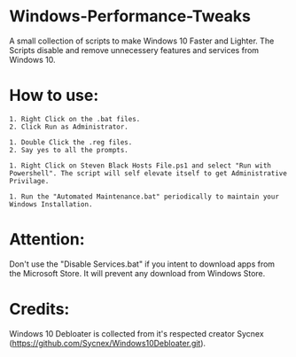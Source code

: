 # Windows-Performance-Tweaks
A small collection of scripts to make Windows 10 Faster and Lighter.
The Scripts disable and remove unnecessery features and services from Windows 10.

# How to use:

    1. Right Click on the .bat files.
    2. Click Run as Administrator.

    1. Double Click the .reg files.
    2. Say yes to all the prompts.

    1. Right Click on Steven Black Hosts File.ps1 and select "Run with Powershell". The script will self elevate itself to get Administrative Privilage.

    1. Run the "Automated Maintenance.bat" periodically to maintain your Windows Installation.

# Attention:

Don't use the "Disable Services.bat" if you intent to download apps from the Microsoft Store. It will prevent any download from Windows Store.

# Credits:
Windows 10 Debloater is collected from it's respected creator Sycnex (https://github.com/Sycnex/Windows10Debloater.git).
